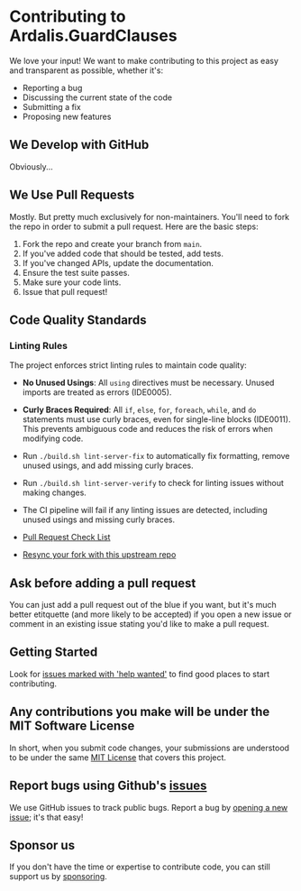 # Contributing to Ardalis.GuardClauses

We love your input! We want to make contributing to this project as easy and transparent as possible, whether it's:

- Reporting a bug
- Discussing the current state of the code
- Submitting a fix
- Proposing new features

## We Develop with GitHub

Obviously...

## We Use Pull Requests

Mostly. But pretty much exclusively for non-maintainers. You'll need to fork the repo in order to submit a pull request. Here are the basic steps:

1. Fork the repo and create your branch from `main`.
2. If you've added code that should be tested, add tests.
3. If you've changed APIs, update the documentation.
4. Ensure the test suite passes.
5. Make sure your code lints.
6. Issue that pull request!

## Code Quality Standards

### Linting Rules

The project enforces strict linting rules to maintain code quality:

- **No Unused Usings**: All `using` directives must be necessary. Unused imports are treated as errors (IDE0005).
- **Curly Braces Required**: All `if`, `else`, `for`, `foreach`, `while`, and `do` statements must use curly braces, even for single-line blocks (IDE0011). This prevents ambiguous code and reduces the risk of errors when modifying code.
- Run `./build.sh lint-server-fix` to automatically fix formatting, remove unused usings, and add missing curly braces.
- Run `./build.sh lint-server-verify` to check for linting issues without making changes.
- The CI pipeline will fail if any linting issues are detected, including unused usings and missing curly braces.

- [Pull Request Check List](https://ardalis.com/github-pull-request-checklist/)
- [Resync your fork with this upstream repo](https://ardalis.com/syncing-a-fork-of-a-github-repository-with-upstream/)

## Ask before adding a pull request

You can just add a pull request out of the blue if you want, but it's much better etitquette (and more likely to be accepted) if you open a new issue or comment in an existing issue stating you'd like to make a pull request.

## Getting Started

Look for [issues marked with 'help wanted'](https://github.com/ardalis/guardclauses/issues?q=is%3Aissue+is%3Aopen+label%3A%22help+wanted%22) to find good places to start contributing.

## Any contributions you make will be under the MIT Software License

In short, when you submit code changes, your submissions are understood to be under the same [MIT License](http://choosealicense.com/licenses/mit/) that covers this project.

## Report bugs using Github's [issues](https://github.com/ardalis/guardclauses/issues)

We use GitHub issues to track public bugs. Report a bug by [opening a new issue](https://github.com/ardalis/GuardClauses/issues/new/choose); it's that easy!

## Sponsor us

If you don't have the time or expertise to contribute code, you can still support us by [sponsoring](https://github.com/sponsors/ardalis).
